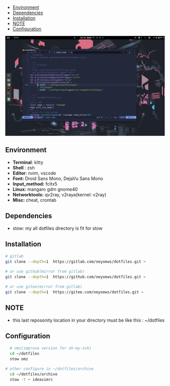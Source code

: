 
<!-- vim-markdown-toc Marked -->

* [Environment](#environment)
* [Dependencies](#dependencies)
* [Installation](#installation)
* [NOTE](#note)
* [Configuration](#configuration)

<!-- vim-markdown-toc -->
![example2](./archive/img/example2.png)

Environment
---

- **Terminal**: kitty
- **Shell** : zsh
- **Editor**: nvim, vscode
- **Font:** Droid Sans Mono, DejaVu Sans Mono
- **Input_method:** fcitx5
- **Linux:**  mangaro gdm gnome40
- **Networktools:** qv2ray, v2raya(kernel: v2ray)
- **Misc:** cheat, crontab

Dependencies
---

- stow: my all dotfiles directory is fit for stow

Installation
---

```zsh
# gitlab
git clone --depth=1  https://gitlab.com/oeyoews/dotfiles.git ~
```

```zsh
# or use github(mirror from gitlab)
git clone --depth=1  https://github.com/oeyoews/dotfiles.git ~
```

```zsh
# or use gitee(mirror from gitlab)
git clone --depth=1  https://gitee.com/oeyoews/dotfiles.git ~
```

NOTE
---

- this last reposonity location in your directory  must be like this : ~/dotfiles

Configuration
---

```zsh
  # omz(improve version for oh-my-zsh)
  cd ~/dotfiles
  stow omz
```

```zsh 
# other configure in ~/dotfiles/archive
  cd ~/dotfiles/archive
  stow -t ~ ideavimrc
```
